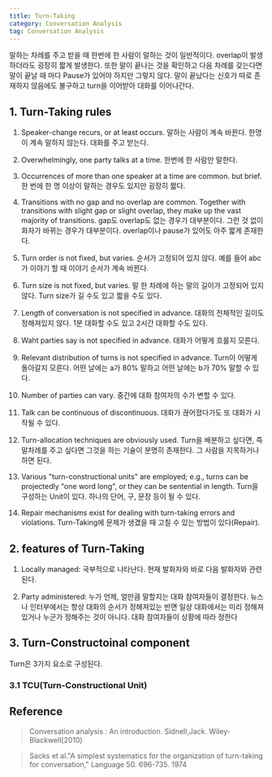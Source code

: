 ```yaml
---
title: Turn-Taking
category: Conversation Analysis
tag: Conversation Analysis
---
```


말하는 차례를 주고 받을 때 한번에 한 사람이 말하는 것이 일반적이다. overlap이 발생하더라도 굉장히 짧게 발생한다. 또한 말이 끝나는 것을 확인하고 다음 차례를 갖는다면 말이 끝날 때 마다 Pause가 있어야 하지만 그렇지 않다. 말이 끝났다는 신호가 따로 존재하지 않음에도 불구하고 turn을 이어받아 대화를 이어나간다.

## 1. Turn-Taking rules

1) Speaker-change recurs, or at least occurs. 말하는 사람이 계속 바뀐다. 한명이 계속 말하지 않는다. 대화를 주고 받는다.

2) Overwhelmingly, one party talks at a time. 한번에 한 사람만 말한다.

3) Occurrences of more than one speaker at a time are common. but brief. 한 번에 한 명 이상이 말하는 경우도 있지만 굉장히 짧다.

4) Transitions with no gap and no overlap are common. Together with transitions with slight gap or slight overlap, they make up the vast majority of transitions. gap도 overlap도 없는 경우가 대부분이다. 그런 것 없이 화자가 바뀌는 경우가 대부분이다. overlap이나 pause가 있어도 아주 짧게 존재한다.

5) Turn order is not fixed, but varies. 순서가 고정되어 있지 않다. 예를 들어 abc가 이야기 할 때 이야기 순서가 계속 바뀐다.

6) Turn size is not fixed, but varies. 말 한 차례에 하는 말의 길이가 고정되어 있지 않다. Turn size가 길 수도 있고 짧을 수도 있다.

7) Length of conversation is not specified in advance. 대화의 전체적인 길이도 정해져있지 않다. 1분 대화할 수도 있고 2시간 대화할 수도 있다.

8) Waht parties say is not specified in advance. 대화가 어떻게 흐를지 모른다.

9) Relevant distribution of turns is not specified in advance. Turn이 어떻게 돌아갈지 모른다. 어떤 날에는 a가 80% 말하고 어떤 날에는 b가 70% 말할 수 있다.

10) Number of parties can vary. 중간에 대화 참여자의 수가 변할 수 있다.

11) Talk can be continuous of discontinuous. 대화가 끊어졌다가도 또 대화가 시작될 수 있다. 

12) Turn-allocation techniques are obviously used. Turn을 배분하고 싶다면, 즉 말차례를 주고 싶다면 그것을 하는 기술이 분명히 존재한다. 그 사람을 지목하거나 하면 된다.

13) Various "turn-constructional units" are employed; e.g., turns can be projectedly "one word long", or they can be sentential in length. Turn을 구성하는 Unit이 있다. 하나의 단어, 구, 문장 등이 될 수 있다.

14) Repair mechanisms exist for dealing with turn-taking errors and violations. Turn-Taking에 문제가 생겼을 때 고칠 수 있는 방법이 있다(Repair).

## 2. features of Turn-Taking 

1) Locally managed: 국부적으로 나타난다. 현재 발화자와 바로 다음 발화자와 관련된다.

2) Party administered: 누가 언제, 얼만큼 말할지는 대화 참여자들이 결정한다. 뉴스나 인터부에서는 항상 대화의 순서가 정해져있는 반면 일상 대화에서는 미리 정해져있거나 누군가 정해주는 것이 아니다. 대화 참여자들이 상황에 따라 정한다

## 3. Turn-Constructoinal component

Turn은 3가지 요소로 구성된다.

### 3.1 TCU(Turn-Constructional Unit)

## Reference

> Conversation analysis : An introduction. Sidnell,Jack. Wiley-Blackwell(2010)

> Sacks et al."A simplest systematics for the organization of turn-taking for conversation," Language 50. 696-735. 1974
